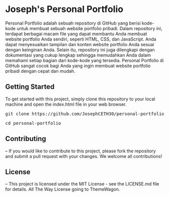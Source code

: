 # Joseph's Personal Portfolio

Personal Portfolio adalah sebuah repository di GitHub yang berisi kode-kode untuk membuat sebuah website portfolio pribadi. Dalam repository ini, terdapat berbagai macam file yang dapat membantu Anda membuat website portfolio Anda sendiri, seperti HTML, CSS, dan JavaScript. Anda dapat menyesuaikan tampilan dan konten website portfolio Anda sesuai dengan keinginan Anda. Selain itu, repository ini juga dilengkapi dengan dokumentasi yang cukup lengkap sehingga memudahkan Anda dalam memahami setiap bagian dari kode-kode yang tersedia. Personal Portfolio di GitHub sangat cocok bagi Anda yang ingin membuat website portfolio pribadi dengan cepat dan mudah.

## Getting Started
To get started with this project, simply clone this repository to your local machine and open the index.html file in your web browser.

<pre class="!whitespace-pre hljs language-bash">git <span class="hljs-built_in">clone</span> https://github.com/JosephCETH30/personal-portfolio.git </pre>
<pre class="!whitespace-pre hljs language-bash"><span class="hljs-built_in">cd</span> personal-portfolio </pre>


## Contributing
&ndash; If you would like to contribute to this project, please fork the repository and submit a pull request with your changes. We welcome all contributions!

## License
&ndash; This project is licensed under the MIT License - see the LICENSE.md file for details.
All The Way License going to ThemeWagon.
